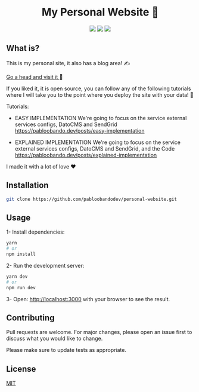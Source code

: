 <h1 align="center">My Personal Website 🚀</h1>

<p align="center">

<img src="https://badges.frapsoft.com/os/v1/open-source.svg?v=103" >
<img src="https://badges.frapsoft.com/os/mit/mit.svg?v=103" >
<img src="https://badges.frapsoft.com/typescript/code/typescript.png?v=101" >

</p>

## What is?

This is my personal site, it also has a blog area! ✍️

<a href="https://pabloobando.dev">Go a head and visit it </a> 👀

If you liked it, it is open source, you can follow any of the following tutorials where I will take you to the point where you deploy the site with your data! 💚

Tutorials:

- EASY IMPLEMENTATION
  We're going to focus on the service external services configs, DatoCMS and SendGrid
  https://pabloobando.dev/posts/easy-implementation

- EXPLAINED IMPLEMENTATION
  We're going to focus on the service external services configs, DatoCMS and SendGrid, and the Code
  https://pabloobando.dev/posts/explained-implementation

I made it with a lot of love ♥️

## Installation

```bash
git clone https://github.com/pabloobandodev/personal-website.git
```

## Usage

1- Install dependencies:

```bash
yarn
# or
npm install
```

2- Run the development server:

```bash
yarn dev
# or
npm run dev
```

3- Open: [http://localhost:3000](http://localhost:3000) with your browser to see the result.

## Contributing

Pull requests are welcome. For major changes, please open an issue first to discuss what you would like to change.

Please make sure to update tests as appropriate.

## License

[MIT](https://choosealicense.com/licenses/mit/)
